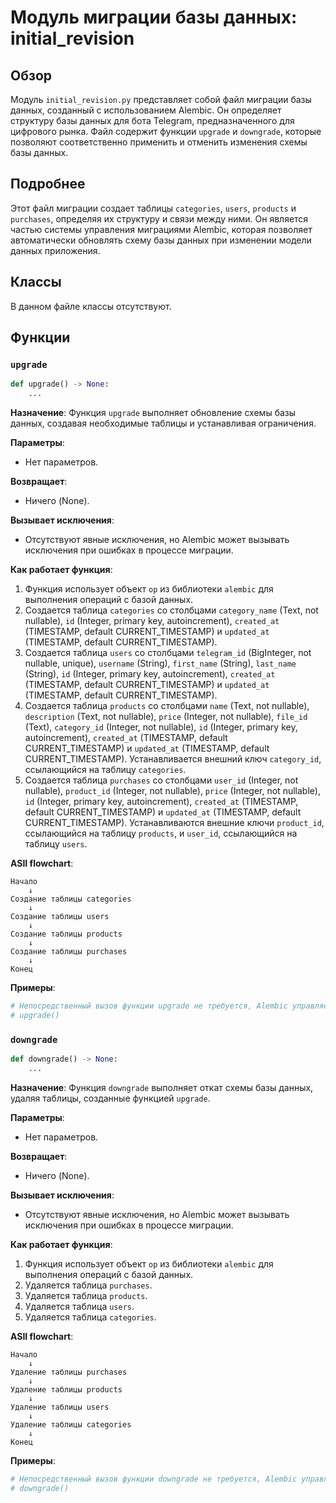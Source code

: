 # Модуль миграции базы данных: initial_revision

## Обзор

Модуль `initial_revision.py` представляет собой файл миграции базы данных, созданный с использованием Alembic. Он определяет структуру базы данных для бота Telegram, предназначенного для цифрового рынка. Файл содержит функции `upgrade` и `downgrade`, которые позволяют соответственно применить и отменить изменения схемы базы данных.

## Подробнее

Этот файл миграции создает таблицы `categories`, `users`, `products` и `purchases`, определяя их структуру и связи между ними. Он является частью системы управления миграциями Alembic, которая позволяет автоматически обновлять схему базы данных при изменении модели данных приложения.

## Классы

В данном файле классы отсутствуют.

## Функции

### `upgrade`

```python
def upgrade() -> None:
    ...
```

**Назначение**: Функция `upgrade` выполняет обновление схемы базы данных, создавая необходимые таблицы и устанавливая ограничения.

**Параметры**:
- Нет параметров.

**Возвращает**:
- Ничего (None).

**Вызывает исключения**:
- Отсутствуют явные исключения, но Alembic может вызывать исключения при ошибках в процессе миграции.

**Как работает функция**:
1. Функция использует объект `op` из библиотеки `alembic` для выполнения операций с базой данных.
2. Создается таблица `categories` со столбцами `category_name` (Text, not nullable), `id` (Integer, primary key, autoincrement), `created_at` (TIMESTAMP, default CURRENT_TIMESTAMP) и `updated_at` (TIMESTAMP, default CURRENT_TIMESTAMP).
3. Создается таблица `users` со столбцами `telegram_id` (BigInteger, not nullable, unique), `username` (String), `first_name` (String), `last_name` (String), `id` (Integer, primary key, autoincrement), `created_at` (TIMESTAMP, default CURRENT_TIMESTAMP) и `updated_at` (TIMESTAMP, default CURRENT_TIMESTAMP).
4. Создается таблица `products` со столбцами `name` (Text, not nullable), `description` (Text, not nullable), `price` (Integer, not nullable), `file_id` (Text), `category_id` (Integer, not nullable), `id` (Integer, primary key, autoincrement), `created_at` (TIMESTAMP, default CURRENT_TIMESTAMP) и `updated_at` (TIMESTAMP, default CURRENT_TIMESTAMP). Устанавливается внешний ключ `category_id`, ссылающийся на таблицу `categories`.
5. Создается таблица `purchases` со столбцами `user_id` (Integer, not nullable), `product_id` (Integer, not nullable), `price` (Integer, not nullable), `id` (Integer, primary key, autoincrement), `created_at` (TIMESTAMP, default CURRENT_TIMESTAMP) и `updated_at` (TIMESTAMP, default CURRENT_TIMESTAMP). Устанавливаются внешние ключи `product_id`, ссылающийся на таблицу `products`, и `user_id`, ссылающийся на таблицу `users`.

**ASII flowchart**:

```
Начало
    ↓
Создание таблицы categories
    ↓
Создание таблицы users
    ↓
Создание таблицы products
    ↓
Создание таблицы purchases
    ↓
Конец
```

**Примеры**:
```python
# Непосредственный вызов функции upgrade не требуется, Alembic управляет этим процессом.
# upgrade()
```

### `downgrade`

```python
def downgrade() -> None:
    ...
```

**Назначение**: Функция `downgrade` выполняет откат схемы базы данных, удаляя таблицы, созданные функцией `upgrade`.

**Параметры**:
- Нет параметров.

**Возвращает**:
- Ничего (None).

**Вызывает исключения**:
- Отсутствуют явные исключения, но Alembic может вызывать исключения при ошибках в процессе миграции.

**Как работает функция**:
1. Функция использует объект `op` из библиотеки `alembic` для выполнения операций с базой данных.
2. Удаляется таблица `purchases`.
3. Удаляется таблица `products`.
4. Удаляется таблица `users`.
5. Удаляется таблица `categories`.

**ASII flowchart**:

```
Начало
    ↓
Удаление таблицы purchases
    ↓
Удаление таблицы products
    ↓
Удаление таблицы users
    ↓
Удаление таблицы categories
    ↓
Конец
```

**Примеры**:
```python
# Непосредственный вызов функции downgrade не требуется, Alembic управляет этим процессом.
# downgrade()
